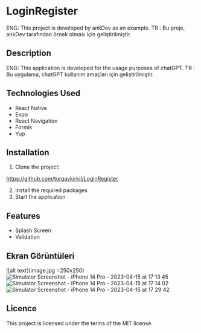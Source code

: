 # LoginRegister

ENG: This project is developed by ankDev as an example.
TR : Bu proje, ankDev tarafından örnek olması için geliştirilmiştir.

## Description

ENG: This application is developed for the usage purposes of chatGPT.
TR : Bu uygulama, chatGPT kullanım amaçları için geliştirilmiştir.

## Technologies Used

- React Native
- Expo
- React Navigation
- Formik
- Yup

## Installation

1. Clone the project:

https://github.com/turgaykirkil/LoginRegister

2. Install the required packages
3. Start the application

## Features

- Splash Screen 
- Validation

## Ekran Görüntüleri

![alt text](image.jpg =250x250)![Simulator Screenshot - iPhone 14 Pro - 2023-04-15 at 17 13 45](https://user-images.githubusercontent.com/58723436/232230553-14e38f2e-739c-404f-9aa3-664cfdd13898.png)
![Simulator Screenshot - iPhone 14 Pro - 2023-04-15 at 17 14 02](https://user-images.githubusercontent.com/58723436/232230565-4d0322a4-932d-4e20-b96a-214328c8e7d6.png)
![Simulator Screenshot - iPhone 14 Pro - 2023-04-15 at 17 29 42](https://user-images.githubusercontent.com/58723436/232230626-1e042736-9535-4518-a400-93fe174797ce.png)

## Licence

This project is licensed under the terms of the MIT license.

